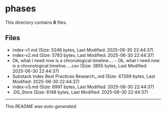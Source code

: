 # phases

This directory contains **6** files.

## Files

- index-v1.md (Size: 5248 bytes, Last Modified: 2025-06-30 22:44:37)
- index-v2.md (Size: 5783 bytes, Last Modified: 2025-06-30 22:44:37)
- Ok, what I need now is a chronological timeline.... - Ok, what I need now is a chronological timeline.....csv (Size: 3855 bytes, Last Modified: 2025-06-30 22:44:37)
- Substack Index Best Practices Research_.md (Size: 47269 bytes, Last Modified: 2025-06-30 22:44:37)
- index-v3.md (Size: 6997 bytes, Last Modified: 2025-06-30 22:44:37)
- .DS_Store (Size: 6148 bytes, Last Modified: 2025-06-30 22:44:37)

---
*This README was auto-generated.*
